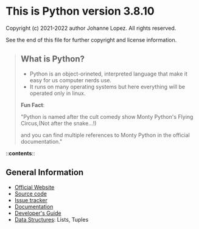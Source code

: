 This is Python version 3.8.10
=============================
Copyright (c) 2021-2022 author Johanne Lopez.  All rights reserved.

See the end of this file for further copyright and license information.

> ## What is Python?
> 
> -   Python is an object-orineted, interpreted language that make it easy for us computer nerds use.
> -   It runs on many operating systems but here everything will be operated only in linux.
> 
> **Fun Fact**:
> 
> "Python is named after the cult comedy show
> Monty Python's Flying Circus,(Not after the snake...!)
> 
> and you can find multiple references to Monty Python in the official documentation."


::**contents**::

General Information
-------------------

- [Official Website](https://www.python.org)
- [Source code](https://github.com/python/cpython)
- [Issue tracker](https://bugs.python.org)
- [Documentation](https://docs.python.org)
- [Developer's Guide](https://devguide.python.org/)
- [Data Structures](https://docs.google.com/document/d/1J76h1U-Wr9UuPt8r-vJzuH2Kz0bsaUtIbXVKFtP9mxw/edit#heading=h.eas149mgalrd): Lists, Tuples
